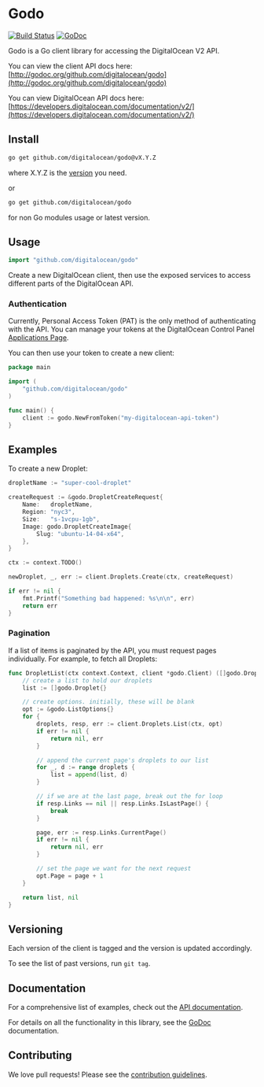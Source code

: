 # Godo

[![Build Status](https://travis-ci.org/digitalocean/godo.svg)](https://travis-ci.org/digitalocean/godo)
[![GoDoc](https://godoc.org/github.com/digitalocean/godo?status.svg)](https://godoc.org/github.com/digitalocean/godo)

Godo is a Go client library for accessing the DigitalOcean V2 API.

You can view the client API docs here: [http://godoc.org/github.com/digitalocean/godo](http://godoc.org/github.com/digitalocean/godo)

You can view DigitalOcean API docs here: [https://developers.digitalocean.com/documentation/v2/](https://developers.digitalocean.com/documentation/v2/)

## Install
```sh
go get github.com/digitalocean/godo@vX.Y.Z
```

where X.Y.Z is the [version](https://github.com/digitalocean/godo/releases) you need.

or
```sh
go get github.com/digitalocean/godo
```
for non Go modules usage or latest version.

## Usage

```go
import "github.com/digitalocean/godo"
```

Create a new DigitalOcean client, then use the exposed services to
access different parts of the DigitalOcean API.

### Authentication

Currently, Personal Access Token (PAT) is the only method of
authenticating with the API. You can manage your tokens
at the DigitalOcean Control Panel [Applications Page](https://cloud.digitalocean.com/settings/applications).

You can then use your token to create a new client:

```go
package main

import (
    "github.com/digitalocean/godo"
)

func main() {
    client := godo.NewFromToken("my-digitalocean-api-token")
}
```

## Examples


To create a new Droplet:

```go
dropletName := "super-cool-droplet"

createRequest := &godo.DropletCreateRequest{
    Name:   dropletName,
    Region: "nyc3",
    Size:   "s-1vcpu-1gb",
    Image: godo.DropletCreateImage{
        Slug: "ubuntu-14-04-x64",
    },
}

ctx := context.TODO()

newDroplet, _, err := client.Droplets.Create(ctx, createRequest)

if err != nil {
    fmt.Printf("Something bad happened: %s\n\n", err)
    return err
}
```

### Pagination

If a list of items is paginated by the API, you must request pages individually. For example, to fetch all Droplets:

```go
func DropletList(ctx context.Context, client *godo.Client) ([]godo.Droplet, error) {
    // create a list to hold our droplets
    list := []godo.Droplet{}

    // create options. initially, these will be blank
    opt := &godo.ListOptions{}
    for {
        droplets, resp, err := client.Droplets.List(ctx, opt)
        if err != nil {
            return nil, err
        }

        // append the current page's droplets to our list
        for _, d := range droplets {
            list = append(list, d)
        }

        // if we are at the last page, break out the for loop
        if resp.Links == nil || resp.Links.IsLastPage() {
            break
        }

        page, err := resp.Links.CurrentPage()
        if err != nil {
            return nil, err
        }

        // set the page we want for the next request
        opt.Page = page + 1
    }

    return list, nil
}
```

## Versioning

Each version of the client is tagged and the version is updated accordingly.

To see the list of past versions, run `git tag`.


## Documentation

For a comprehensive list of examples, check out the [API documentation](https://developers.digitalocean.com/documentation/v2/).

For details on all the functionality in this library, see the [GoDoc](http://godoc.org/github.com/digitalocean/godo) documentation.


## Contributing

We love pull requests! Please see the [contribution guidelines](CONTRIBUTING.md).

